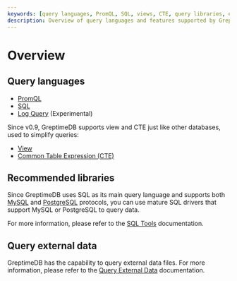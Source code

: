 ```yaml
---
keywords: [query languages, PromQL, SQL, views, CTE, query libraries, external data, log query]
description: Overview of query languages and features supported by GreptimeDB, including PromQL, SQL, and log query capabilities.
---
```


# Overview

## Query languages

- [PromQL](./promql.md)
- [SQL](./sql.md)
- [Log Query](./log-query.md) (Experimental)

Since v0.9, GreptimeDB supports view and CTE just like other databases, used to simplify queries:

* [View](./view.md)
* [Common Table Expression (CTE)](./cte.md)

## Recommended libraries

Since GreptimeDB uses SQL as its main query language and supports both [MySQL](/user-guide/protocols/mysql.md) and [PostgreSQL](/user-guide/protocols/postgresql.md) protocols,
you can use mature SQL drivers that support MySQL or PostgreSQL to query data.

For more information, please refer to the [SQL Tools](/reference/sql-tools.md) documentation.

## Query external data

GreptimeDB has the capability to query external data files. For more information, please refer to the [Query External Data](./query-external-data.md) documentation.
